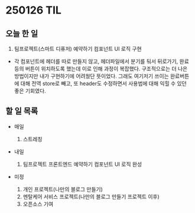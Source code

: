 # 250126 TIL
## 오늘 한 일
1. 팀프로젝트(스마트 디퓨저) 예약하기 컴포넌트 UI 로직 구현
- 각 컴포넌트에 헤더를 따로 만들지 않고, 헤더파일에서 분기를 둬서 뒤로가기, 완료 등의 버튼이 위치하도록 했는데 이로 인해 과정이 복잡했다. 구조적으로는 더 나은 방법이지만 내가 구현하기에 어려웠단 뜻이었다. 그래도 여기저기 쓰이는 완료버튼에 대해 전역 store로 빼고, 또 header도 수정하면서 사용법에 대해 익힐 수 있던 좋은 기회였다.

## 할 일 목록
  - 매일
    1. 스트레칭


  - 내일
    1. 팀프로젝트 프론트엔드 예약하기 컴포넌트 UI 로직 완성

  - 미정
    1. 개인 프로젝트(나만의 블로그 만들기)
    2. 멘탈케어 서비스 프로젝트(나만의 블로그 만들기 프로젝트 이후)
    3. 오픈소스 기여